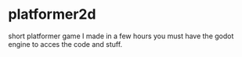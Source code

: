 # platformer2d
short platformer game I made in a few hours
you must have the godot engine to acces the code and stuff.
